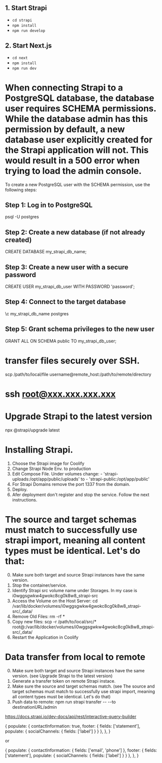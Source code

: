 ## 1. Start Strapi

- `cd strapi`
- `npm install`
- `npm run develop`

## 2. Start Next.js

- `cd next`
- `npm install`
- `npm run dev`

# When connecting Strapi to a PostgreSQL database, the database user requires SCHEMA permissions. While the database admin has this permission by default, a new database user explicitly created for the Strapi application will not. This would result in a 500 error when trying to load the admin console.

To create a new PostgreSQL user with the SCHEMA permission, use the following steps:

## Step 1: Log in to PostgreSQL
psql -U postgres

## Step 2: Create a new database (if not already created)
CREATE DATABASE my_strapi_db_name;

## Step 3: Create a new user with a secure password
CREATE USER my_strapi_db_user WITH PASSWORD 'password';

## Step 4: Connect to the target database
\c my_strapi_db_name postgres

## Step 5: Grant schema privileges to the new user
GRANT ALL ON SCHEMA public TO my_strapi_db_user;




# transfer files securely over SSH.
scp /path/to/local/file username@remote_host:/path/to/remote/directory



# ssh root@xxx.xxx.xxx.xxx


# Upgrade Strapi to the latest version
npx @strapi/upgrade latest







# Installing Strapi.

1. Choose the Strapi image for Coolify
2. Change Strapi Node Env. to production
3. Edit Compose File.
Under volumes change: - 'strapi-uploads:/opt/app/public/uploads' to - 'strapi-public:/opt/app/public'
4. For Strapi Domains remove the port 1337 from the domain.
5. Deploy.
6. Afer deployment don't register and stop the service. Follow the next instructions.

# The source and target schemas must match to successfully use strapi import, meaning all content types must be identical. Let's do that:

0. Make sure both target and source Strapi instances have the same version.
1. Stop the container/service.
2. Identify Strapi src volume name under Storages. In my case is i0wggsgwkw4gwokc8cg0k8w8_strapi-src
3. Access the Volume on the Host Server: cd /var/lib/docker/volumes/i0wggsgwkw4gwokc8cg0k8w8_strapi-src/_data/
4. Remove Old Files: rm -rf *
5. Copy new files:
scp -r /path/to/local/src/* root@<your-server-ip>:/var/lib/docker/volumes/i0wggsgwkw4gwokc8cg0k8w8_strapi-src/_data/
6. Restart the Application in Coolify

# Data transfer from local to remote
0. Make sure both target and source Strapi instances have the same version. (see Upgrade Strapi to the latest version)
1. Generate a transfer token on remote Strapi instace.
2. Make sure the source and target schemas match. (see The source and target schemas must match to successfully use strapi import, meaning all content types must be identical. Let's do that)
3. Push data to remote: npm run strapi transfer -- --to destinationURL/admin









https://docs.strapi.io/dev-docs/api/rest/interactive-query-builder

{
populate: {
  contactInformation: true,
  footer: {
    fields: ['statement'],
    populate: {
      socialChannels: {
        fields: ['label']
      }
    }
  },
},
}

or

{
populate: {
  contactInformation: {
    fields: ['email', 'phone']
  },
  footer: {
    fields: ['statement'],
    populate: {
      socialChannels: {
        fields: ['label']
      }
    }
  },
},
}